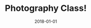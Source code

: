 ---
title: Photography Class!
tags: social
image: photography-class.jpg
alt: A blurred person walking across a colourful retro mural
date: 2018-01-01
---